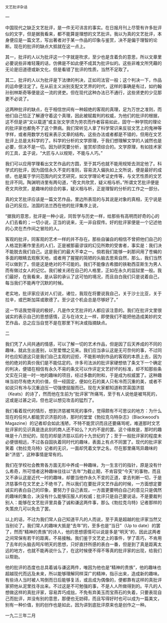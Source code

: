    文艺批评杂话 

   一

   中国现代之缺乏文艺批评，是一件无可讳言的事实。在日报月刊上尽管有许多批评似的文字，但是据我看来，都不能算是理想的文艺批评。我以为真的文艺批评，本身便应是一篇文艺，写出著者对于某一作品的印象与鉴赏，决不是偏于理智的论断。现在的批评的缺点大抵就在这一点上。

   其一，批评的人以为批评这一个字就是吹求，至少也是含着负的意思，所以文章里必要说些非难轻蔑的话，仿佛是不如此便不成其为批评似的。这些非难文所凭藉的无论是旧道德或新文化，但是看错了批评的性质，当然不足取了。

   其二，批评的人以为批评是下法律的判决，正如司法官一般；这个判决一下，作品的运命便注定了。在从前主义派别支配文艺界的时代，这样的事确是有过，如约翰孙别林斯奇等便是这一流的贤吏。但在现代这种办法已不通行，这些贤吏的少见那更不必说了。

   这两种批评的缺点，在于相信世间有一种超绝的客观的真理，足为万世之准则，而他们自己恰正了解遵守着这个真理，因此被赋裁判的权威，为他们的批评的根据，这不但是讲“文以载道”或主张文学须为劳农而作者容易如此，固守一种学院的理论的批评家也都免不了这个弊病。我们常听见人拿了科学常识来反驳文艺上的鬼神等字样，或者用数学方程来表示文章的结构，这些办法或者都是不错的，但用在文艺批评上总是太科学的了。科学的分析的文学原理，于我们想理解文学的人诚然也是必要，但决不是一切。因为研究要分析，鉴赏却须综合的。文学原理，有如技术家的工具，孟子说，“大匠与人以规矩，不能与人巧。”

   我们可以应用学理看出文艺作品的方圆，至于其巧也就不能用规矩去测定他了。科学式的批评，因为固信永久不变的准则，容易流入偏执如上文所说，便是最好的成绩，也是属于学问范围内的文艺研究，如文学理论考证史传等，与文艺性质的文艺批评不同。陶渊明诗里有两句道，“奇文共欣赏，疑义相与析。”所谓文艺批评便是奇文共欣赏，是趣味的综合的事，疑义相与析，正是理智的分析的工作之一部分。

   真的文艺批评应该是一篇文艺作品，里边所表现的与其说是对象的真相，无宁说是自己的反应。法国的法兰西在他的批评集序上说，

   “据我的意思，批评是一种小说，同哲学与历史一样，给那些有高明而好奇的心的人们去看的；一切小说，正当的说来，无一非自叙传。好的批评家便是一个记述他的心灵在杰作间之冒险的人。

   客观的批评，同客观的艺术一样的并不存在。那些自骗自的相信不曾把他们自己的人格混到著作里去的人们，正是被那最谬误的幻见所欺的受害者，事实是：我们决不能脱去我们自己。这是我们的最大不幸之一。倘若我们能够一刹那间用了苍蝇的多面的眼睛去观察天地，或者用了猩猩的简陋的头脑去思索自然，那么，我们当然可以做到了。但是这是绝对的不可能的。我们不能像古希腊的铁勒西亚斯生为男人而有做过女人的记忆。我们被关闭在自己的人格里，正如在永久的监狱里一般。我们最好，在我看来，是从容的承认了这可怕的境况，而且自白我们只是说着自己，每当我们不能再守沉默的时候。

   老实地，批评家应该对人们说，诸位，我现在将要说我自己，关于沙士比亚，关于拉辛，或巴斯加耳或歌德了。至少这个机会总是尽够好了。”

   这一节话我觉得说的极好，凡是作文艺批评的人都应该注意的。我们在批评文里很诚实的表示自己的思想感情，正与在诗文上一样，即使我们不能把他造成美妙的文艺作品，总之应当自觉不是在那里下判决或指摘缺点。

   二

   我们凭了人间共通的情感，可以了解一切的艺术作品，但是因了后天养成的不同的趣味，就此生出差别，以至爱憎之见来。我们应当承认这是无可奈何的事，不过同时也应知道这只是我们自己主观的迎拒，不能影响到作品的客观的本质上去，因为他的绝对的真价我们是不能估定的。许多司法派的批评家硬想依了条文下一个确定的判决，便错在相信有永久不易的条文可以作评定文艺好坏的标准，却不知那些条文实在只是一时一地的趣味的项目，经过多数的附和，于是成为权威罢了。这种趣味当初尽有绝大的价值，但一经固定，便如化石的美人只有冷而沉重的美，或者不如说只有冷与沉重迫压一切强使屈服而已。现在大家都知道称赏英国济慈（Keats）的诗了，然而他在生前为“批评家”所痛骂，至于有人说他是被骂死的，这或是过甚之词，但也足以想见攻击的猛烈了。

   我们看着现代的情形，想到济慈被骂死的事件，觉得颇有不可思议的地方：为什么现在的任何人都能赏识济慈的诗，那时的堂堂《勃拉克乌特杂志》（Blackwood’s Magazine）的记者却会如此浅陋，不特不能赏识而且还要痛骂呢，难道那时文艺批评家的见识真是连此刻的商人还不如么？大约不是的罢。这个缘故是，那时的趣味是十八世纪的，现在的却是济慈以后的十九世纪的了；至于一般批评家的程度未必便很相远，不过各自固执着同时代的趣味，表面上有点不同罢了。现代的批评家笑着《勃拉克乌特》记者的无识，一面却凭着文学之名，尽在那里痛骂异趣味的新“济慈”，这种事情是常有的。

   我们在学校社会教育各方面无形中养成一种趣味，为一生言行的指针，原是没有什么希奇，所可惜者这种趣味往往以“去年”为截止期，不肯容受“今天”的事物，而且又不承认这是近代一时的趣味，却要当他作永久不变的正道，拿去判断一切，于是济慈事件在文艺史上不绝书了。所以我们在要批评文艺作品的时候，一方面想定要诚实的表白自己的印象，要努力于自己表现，一方面更要明白自己的意见只是偶然的趣味的集合，决没有什么能够压服人的权威；批评只是自己要说话，不是要裁判别人：能够在文艺批评里具备了诚和谦这两件事，那么《勃拉克乌特》记者那样的失策庶几可以免去了罢。

   以上的话，不过为我们常人自己知道平凡的人而说，至于真是超越的批评家当然又当别论了。我们常人的趣味大抵是“去年”的，至多也是“当日”（Up to date）的罢了，然而“精神的贵族”的诗人，他的思想感情可以说是多是“明天”的，因此这两者之间常保有若干的距离，不易接触。我们鉴于文艺史上的事件，学了乖巧，不肯用了去年的头脑去呵斥明天的思想，只好直抒所感的表白一番，但是到了真是距离太远的地方，也就不能再说什么了，在这时候便不得不等真的批评家的出现，给我们以帮助。

   他的批评的态度也总具着诚与谦这两件，唯因为他也是“精神的贵族”，他的趣味也超越现代而远及未来，所以能够理解同样深广的精神，指示出来，造成新的趣味。有些诗人当时被人骂倒而日后能够复活，或且成为偶像的，便都靠有这样的真批评家把他从泥里找寻出来。不过这是不可勉强的事，不是人人所做得到的。平凡的人想做这样的真批评家，容易弄巧成拙，不免有弃美玉而宝燕石的失着，只要表现自己而批评，并没有别的意思，那便也无妨碍，而且写得好时也可以成为一篇美文，别有一种价值，别的创作也是如此，因为讲到底批评原来也是创作之一种。

   一九二三年二月

